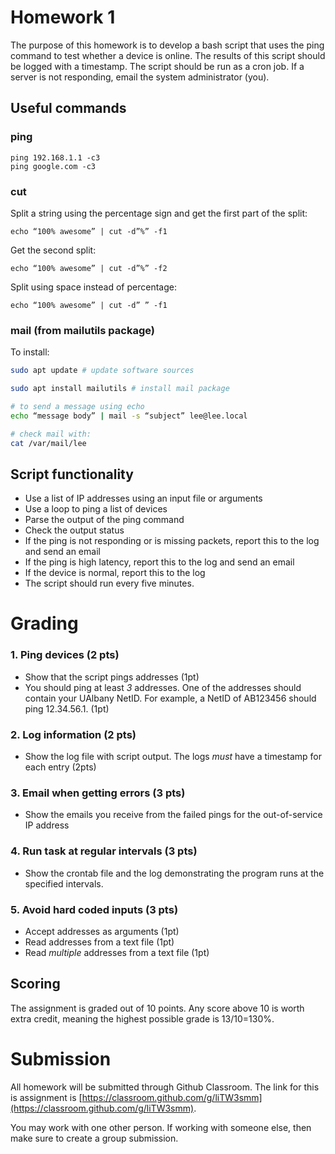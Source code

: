 # Homework 1


The purpose of this homework is to develop a bash script that uses the ping
command to test whether a device is online. The results of this script
should be logged with a timestamp. The script should be run as a cron job.
If a server is not responding, email the system administrator (you).

## Useful commands
### ping
```console
ping 192.168.1.1 -c3
ping google.com -c3
```
### cut
Split a string using the percentage sign and
get the first part of the split:

```console
echo “100% awesome” | cut -d”%” -f1
```
Get the second split:

```console
echo “100% awesome” | cut -d”%” -f2
```

Split using space instead of percentage:

```console
echo “100% awesome” | cut -d” ” -f1
```

### mail (from mailutils package)

To install:
```bash
sudo apt update # update software sources

sudo apt install mailutils # install mail package
```

```bash
# to send a message using echo
echo “message body” | mail -s “subject” lee@lee.local

# check mail with:
cat /var/mail/lee
```

## Script functionality

- Use a list of IP addresses using an input file or arguments
- Use a loop to ping a list of devices
- Parse the output of the ping command
- Check the output status
- If the ping is not responding or is missing packets, report this to the log
and send an email
- If the ping is high latency, report this to the log and send an email
- If the device is normal, report this to the log
- The script should run every five minutes.


# Grading

### 1. Ping devices (2 pts)
- Show that the script pings addresses (1pt)
- You should ping at least *3* addresses. One of the addresses should contain your UAlbany NetID. For
example, a NetID of AB123456 should ping 12.34.56.1. (1pt)

### 2. Log information (2 pts)
- Show the log file with script output.
The logs *must* have a
timestamp for each entry (2pts)

### 3. Email when getting errors (3 pts)
- Show the emails you receive from the failed pings for the out-of-service IP address

### 4. Run task at regular intervals (3 pts)
- Show the crontab file and the log demonstrating the program runs at the specified intervals.

### 5. Avoid hard coded inputs (3 pts)
- Accept addresses as arguments (1pt)
- Read addresses from a text file (1pt)
- Read *multiple* addresses from a text file (1pt)


## Scoring
The assignment is graded out of 10 points. Any score
above 10 is worth extra credit, meaning the highest
possible grade is 13/10=130%.

# Submission

All homework will be submitted through Github
Classroom.
The link for this is assignment is
[https://classroom.github.com/g/liTW3smm](https://classroom.github.com/g/liTW3smm).

You may work with one other person. If working with someone else, then make sure to create a group submission.
